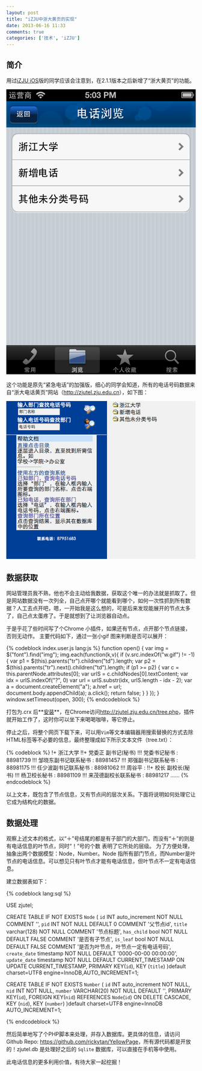 ```yaml
---
layout: post
title: "iZJU中浙大黄页的实现"
date: 2013-06-16 11:33
comments: true
categories: ['技术', 'iZJU'] 
---
```


## 简介

用过[iZJU iOS](https://itunes.apple.com/cn/app/izju/id573810521?mt=8)版的同学应该会注意到，在2.1.1版本之后新增了“浙大黄页”的功能。

![iZJU](/images/screenshot20130616.png)

这个功能是原先“紧急电话”的加强版，细心的同学会知道，所有的电话号码数据来自“浙大电话黄页”网站（<http://zjutel.zju.edu.cn>），如下图：

![浙大黄页](/images/QQ20130616-1.png)

## 数据获取

网站管理员我不熟，他也不会主动给我数据，获取这个唯一的办法就是抓取了。但是网站数据没有一次列全，自己点开哪个就能看到哪个，如何一次性抓到所有数据？人工去点开吧，嗯，一开始我是这么想的，可是后来发现能展开的节点太多了，自己点太蛋疼了。于是就想到了让浏览器自动点。

于是乎花了些时间写了个Chrome 小插件，如果还有节点，点开那个节点链接，否则无动作。
主要代码如下，通过一张小gif 图来判断是否可以展开：
<!--more-->
{% codeblock index.user.js lang:js %}
function open() {
    var img = $("font").find("img");
    img.each(function(k,v){
        if (v.src.indexOf("w.gif") != -1) {
            var p1 = $(this).parents("tr").children("td").length;
            var p2 = $(this).parents("tr").next().children("td").length;
            if (p1 >= p2) {
                var c = this.parentNode.attributes[0];
                var urlS = c.childNodes[0].textContent;
                var idx = urlS.indexOf("?", 0)
                var url = urlS.substr(idx, urlS.length - idx - 2);
                var a = document.createElement("a");
                a.href = url;
                document.body.appendChild(a);
                a.click();
                return false;
            }
        }
    });
}
window.setTimeout(open, 300);
{% endcodeblock %}

打包为.crx 后**[安装](/download/zjutel.crx)**，在Chrome访问<http://zjutel.zju.edu.cn/tree.php>，插件就开始工作了，这时你可以坐下来喝喝咖啡，等它停止。

停止之后，将整个网页下载下来，可以用`Vim`等文本编辑器用搜索替换的方式去除HTML标签等不必要的信息，最终整理成如下所示文本文件（tree.txt）：

{% codeblock %}
!+ 浙江大学
!!+ 党委正 副书记(秘书)
!!! 党委书记秘书 : 88981739
!!! 邹晓东副书记联系秘书 : 88981457
!!! 郑强副书记联系秘书 : 88981175
!!! 任少波副书记联系秘书 : 88981062
!!! 周谷平 : 
!!+ 校长 副校长(秘书)
!!! 杨卫校长秘书 : 88981109
!!! 来茂德副校长联系秘书 : 88981217
......
{% endcodeblock %}

以上文本，既包含了节点信息，又有节点间的层次关系。下面将说明如何处理它让它成为结构化的数据。

## 数据处理

观察上述文本的格式，以“＋”号结尾的都是有子部门的大部门，而没有“＋”的则是有电话信息的叶节点，同时“！”号的个数
表明了它所处的层级。
为了方便处理，抽象出两个数据模型：Node，Number。Node 指所有部门节点，而Number是叶节点的电话信息。可以想见只有叶节点才能有电话信息，但叶节点不一定有电话信息。

建立数据表如下：

{% codeblock lang:sql %}

USE zjutel;

CREATE TABLE IF NOT EXISTS `Node` (
    `id`          INT auto_increment NOT NULL COMMENT '',
    `pid`         INT NOT NULL DEFAULT 0 COMMENT '父节点id',
    `title`       varchar(128) NOT NULL COMMENT '节点标题',
    `has_child`   bool NOT NULL DEFAULT FALSE COMMENT '是否有子节点',
    `is_leaf`     bool NOT NULL DEFAULT FALSE COMMENT '是否为叶节点，叶节点一定有电话号码',
    `create_date` timestamp NOT NULL DEFAULT '0000-00-00 00:00:00',
    `update_date` timestamp NOT NULL DEFAULT CURRENT_TIMESTAMP ON UPDATE CURRENT_TIMESTAMP,
    PRIMARY KEY(`id`),
	KEY (`title`)
)default charset=UTF8 engine=InnoDB,AUTO_INCREMENT=1;

CREATE TABLE IF NOT EXISTS `Number` (
    `id`          INT auto_increment NOT NULL,
    `nid`         INT NOT NULL,
    `number`      VARCHAR(20) NOT NULL DEFAULT '',
    PRIMARY KEY(`id`),
    FOREIGN KEY(`nid`) REFERENCES `Node`(`id`) ON DELETE CASCADE,
	KEY (`nid`),
	KEY (`number`)
)default charset=UTF8 engine=InnoDB AUTO_INCREMENT=1;

{% endcodeblock %}

然后简单地写了个PHP脚本来处理，并存入数据库。更具体的信息，请访问Github Repo: <https://github.com/rickytan/YellowPage>，所有源代码都是开放的！zjutel.db 是处理好之后的 `Sqlite` 数据库，可以直接在手机等中使用。

此电话信息的更多利用价值，有待大家一起挖掘！


